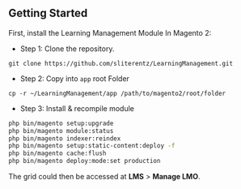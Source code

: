 ## Getting Started

First, install the Learning Management Module In Magento 2:

- Step 1: Clone the repository.

```console
git clone https://github.com/sliterentz/LearningManagement.git
```

- Step 2: Copy into `app` root Folder

```console
cp -r ~/LearningManagement/app /path/to/magento2/root/folder
```

- Step 3: Install & recompile module

```bash
php bin/magento setup:upgrade
php bin/magento module:status
php bin/magento indexer:reindex
php bin/magento setup:static-content:deploy -f
php bin/magento cache:flush
php bin/magento deploy:mode:set production
```

The grid could then be accessed at **LMS** > **Manage LMO**.